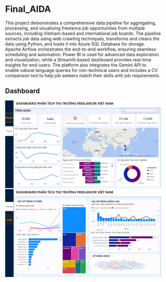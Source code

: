 # Final_AIDA

This project demonstrates a comprehensive data pipeline for aggregating, processing, and visualizing freelance job opportunities from multiple sources, including Vietnam-based and international job boards. The pipeline extracts job data using web crawling techniques, transforms and cleans the data using Python, and loads it into Azure SQL Database for storage. Apache Airflow orchestrates the end-to-end workflow, ensuring seamless scheduling and automation. Power BI is used for advanced data exploration and visualization, while a Streamlit-based dashboard provides real-time insights for end-users. The platform also integrates the Gemini API to enable natural language queries for non-technical users and includes a CV comparison tool to help job seekers match their skills with job requirements.

## Dashboard
![Generally](img/5a005f304269f337aa78.jpg)
![Details](img/e11de22dff744e2a1765.jpg)
